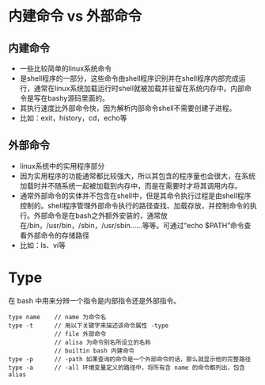 # 内建命令 vs 外部命令
## 内建命令
- 一些比较简单的linux系统命令
- 是shell程序的一部分，这些命令由shell程序识别并在shell程序内部完成运行，通常在linux系统加载运行时shell就被加载并驻留在系统内存中。内部命令是写在bashy源码里面的。
- 其执行速度比外部命令快，因为解析内部命令shell不需要创建子进程。
- 比如：exit，history，cd，echo等

## 外部命令
- linux系统中的实用程序部分
- 因为实用程序的功能通常都比较强大，所以其包含的程序量也会很大，在系统加载时并不随系统一起被加载到内存中，而是在需要时才将其调用内存。
- 通常外部命令的实体并不包含在shell中，但是其命令执行过程是由shell程序控制的。shell程序管理外部命令执行的路径查找、加载存放，并控制命令的执行。外部命令是在bash之外额外安装的，通常放在/bin，/usr/bin，/sbin，/usr/sbin......等等。可通过“echo $PATH”命令查看外部命令的存储路径
- 比如：ls、vi等

# Type
在 bash 中用来分辨一个指令是内部指令还是外部指令。
```shell
type name	 // name 为命令名
type -t		 // 用以下关键字来描述该命令属性 -type
			 // file 外部命令
			 // alisa 为命令别名所设立的名称
			 // builtin bash 内建命令
type -p		 // -path 如果查询的命令是一个外部命令的话，那么就显示他的完整路径
type -a		 // -all 环境变量定义的路径中，将所有含 name 的命令都列出，包含 alias 
```